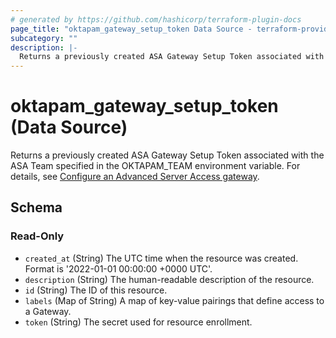 ```yaml
---
# generated by https://github.com/hashicorp/terraform-plugin-docs
page_title: "oktapam_gateway_setup_token Data Source - terraform-provider-oktapam"
subcategory: ""
description: |-
  Returns a previously created ASA Gateway Setup Token associated with the ASA Team specified in the OKTAPAM_TEAM environment variable. For details, see Configure an Advanced Server Access gateway https://help.okta.com/asa/en-us/Content/Topics/Adv_Server_Access/docs/gateway-configure.htm.
---
```


# oktapam_gateway_setup_token (Data Source)

Returns a previously created ASA Gateway Setup Token associated with the ASA Team specified in the OKTAPAM_TEAM environment variable. For details, see [Configure an Advanced Server Access gateway](https://help.okta.com/asa/en-us/Content/Topics/Adv_Server_Access/docs/gateway-configure.htm).



<!-- schema generated by tfplugindocs -->
## Schema

### Read-Only

- `created_at` (String) The UTC time when the resource was created. Format is '2022-01-01 00:00:00 +0000 UTC'.
- `description` (String) The human-readable description of the resource.
- `id` (String) The ID of this resource.
- `labels` (Map of String) A map of key-value pairings that define access to a Gateway.
- `token` (String) The secret used for resource enrollment.
